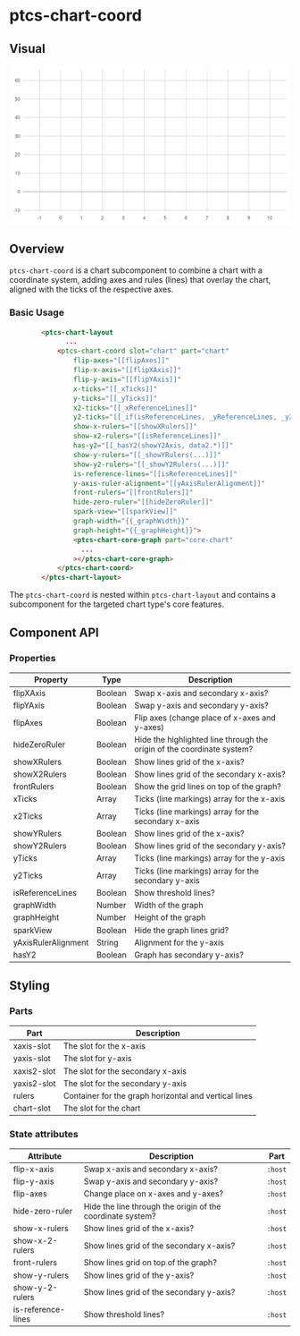 # ptcs-chart-coord

## Visual

<img src="../img/ptcs-chart-coord.png" _folder="doc">


## Overview

`ptcs-chart-coord` is a chart subcomponent to combine a chart with a coordinate system, adding axes and rules (lines) that overlay the chart,
 aligned with the ticks of the respective axes.


### Basic Usage

```html
        <ptcs-chart-layout
              ...
            <ptcs-chart-coord slot="chart" part="chart"
                flip-axes="[[flipAxes]]"
                flip-x-axis="[[flipXAxis]]"
                flip-y-axis="[[flipYAxis]]"
                x-ticks="[[_xTicks]]"
                y-ticks="[[_yTicks]]"
                x2-ticks="[[_xReferenceLines]]"
                y2-ticks="[[_if(isReferenceLines, _yReferenceLines, _y2Ticks)]]"
                show-x-rulers="[[showXRulers]]"
                show-x2-rulers="[[isReferenceLines]]"
                has-y2="[[_hasY2(showY2Axis, data2.*)]]"
                show-y-rulers="[[_showYRulers(...)]]"
                show-y2-rulers="[[_showY2Rulers(...)]]"
                is-reference-lines="[[isReferenceLines]]"
                y-axis-ruler-alignment="[[yAxisRulerAlignment]]"
                front-rulers="[[frontRulers]]"
                hide-zero-ruler="[[hideZeroRuler]]"
                spark-view="[[sparkView]]"
                graph-width="{{_graphWidth}}"
                graph-height="{{_graphHeight}}">
                <ptcs-chart-core-graph part="core-chart"
                  ...
                ></ptcs-chart-core-graph>
            </ptcs-chart-coord>
        </ptcs-chart-layout>
```

The `ptcs-chart-coord` is nested within `ptcs-chart-layout` and contains a subcomponent for the targeted chart type's core features.

## Component API

### Properties
| Property | Type | Description |
|----------|------|-------------|
|flipXAxis|Boolean| Swap x-axis and secondary x-axis? |
|flipYAxis|Boolean| Swap y-axis and secondary y-axis? |
|flipAxes|Boolean| Flip axes (change place of x-axes and y-axes) |
|hideZeroRuler|Boolean|Hide the highlighted line through the origin of the coordinate system?|
|showXRulers|Boolean|Show lines grid of the x-axis?|
|showX2Rulers|Boolean|Show lines grid of the secondary x-axis?|
|frontRulers|Boolean|Show the grid lines on top of the graph?|
|xTicks|Array|Ticks (line markings) array for the x-axis|
|x2Ticks|Array|Ticks (line markings) array for the secondary x-axis|
|showYRulers|Boolean|Show lines grid of the x-axis?|
|showY2Rulers|Boolean|Show lines grid of the secondary y-axis?|
|yTicks|Array|Ticks (line markings) array for the y-axis|
|y2Ticks|Array|Ticks (line markings) array for the secondary y-axis|
|isReferenceLines|Boolean|Show threshold lines?|
|graphWidth|Number|Width of the graph|
|graphHeight|Number|Height of the graph|
|sparkView|Boolean|Hide the graph lines grid?|
|yAxisRulerAlignment|String|Alignment for the y-axis|
|hasY2|Boolean|Graph has secondary y-axis?|

## Styling

### Parts

| Part | Description |
|-----------|-------------|
|xaxis-slot|The slot for the x-axis|
|yaxis-slot|The slot for y-axis|
|xaxis2-slot|The slot for the secondary x-axis|
|yaxis2-slot|The slot for the secondary y-axis|
|rulers|Container for the graph horizontal and vertical lines|
|chart-slot|The slot for the chart|

### State attributes

| Attribute | Description | Part |
|-----------|-------------|------|
| flip-x-axis | Swap x-axis and secondary x-axis? |`:host` |
| flip-y-axis | Swap y-axis and secondary y-axis? | `:host` |
| flip-axes | Change place on x-axes and y-axes? | `:host` |
| hide-zero-ruler | Hide the line through the origin of the coordinate system? | `:host` |
| show-x-rulers | Show lines grid of the x-axis? | `:host` |
| show-x-2-rulers|Show lines grid of the secondary x-axis?| `:host` |
| front-rulers|Show lines grid on top of the graph?| `:host` |
| show-y-rulers | Show lines grid of the y-axis? | `:host` |
| show-y-2-rulers|Show lines grid of the secondary y-axis?| `:host` |
| is-reference-lines|Show threshold lines?| `:host` |